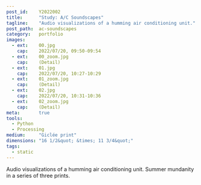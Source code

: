 ```yaml
---
post_id:    Y2022002
title:      "Study: A/C Soundscapes"
tagline:    "Audio visualizations of a humming air conditioning unit."
post_path:  ac-soundscapes
category:   portfolio
images:
  - ext:    00.jpg
    cap:    2022/07/20, 09:50-09:54
  - ext:    00_zoom.jpg
    cap:    (Detail)
  - ext:    01.jpg
    cap:    2022/07/20, 10:27-10:29
  - ext:    01_zoom.jpg
    cap:    (Detail)
  - ext:    02.jpg
    cap:    2022/07/20, 10:31-10:36
  - ext:    02_zoom.jpg
    cap:    (Detail)
meta:       true
tools:
  - Python
  - Processing
medium:     "Giclée print"
dimensions: "16 1/2&quot; &times; 11 3/4&quot;"
tags:
  - static
---
```

Audio visualizations of a humming air conditioning unit. Summer mundanity in a series of three prints.